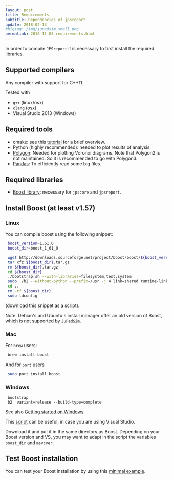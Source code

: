 ```yaml
---
layout: post
title: Requirements
subtitle: Dependencies of jpsreport
update: 2018-02-13
#bigimg: /img/jupedsim_small.png
permalink: 2016-11-03-requirements.html
---
```


In order to compile `JPSreport` it is necessary to first install the required libraries. 

## Supported compilers

Any compiler with support for C++11. 

Tested with   

- `g++` (linux/osx)
- `clang` (osx)
- Visual Studio 2013 (Windows)

## Required tools 

- cmake: see this [tutorial](https://www.johnlamp.net/cmake-tutorial-1-getting-started.html) for a brief overview.  
- Python (highly recommended): needed to plot results of analysis. 
- [Polygon](https://bitbucket.org/jraedler/polygon3/downloads/): Needed for plotting Voronoi diagrams.
  Note that Polygon2 is not maintained. So it is recommended to go with Polygon3.  
- [Pandas](http://pandas.pydata.org/pandas-docs/stable/install.html): To efficiently read some big files.
## Required libraries 

- [Boost library](http://www.boost.org/): necessary for `jpscore` and `jpsreport`.


## Install Boost (at least v1.57)

### Linux 

You can compile boost using the following snippet:

```bash
 boost_version=1.61.0
 boost_dir=boost_1_61_0

 wget http://downloads.sourceforge.net/project/boost/boost/${boost_version}/${boost_dir}.tar.gz
 tar xfz ${boost_dir}.tar.gz
 rm ${boost_dir}.tar.gz
 cd ${boost_dir}
 ./bootstrap.sh --with-libraries=filesystem,test,system
 sudo ./b2 --without-python --prefix=/usr -j 4 link=shared runtime-link=shared install
 cd .. 
 rm -rf ${boost_dir} 
 sudo ldconfig
```

(download this snippet as a [script](https://gitlab.version.fz-juelich.de/jupedsim/jpscore/snippets/7)).


Note: Debian's and Ubuntu's install manager offer an old version of Boost, which is not supported by `JuPedSim`.


### Mac

For `brew` users:

```bash
 brew install boost
```

And for `port` users

```bash
 sudo port install boost 
```

### Windows 

```
 bootstrap
 b2  variant=release --build-type=complete 
```

See also [Getting started on Windows](http://www.boost.org/doc/libs/1_65_1/more/getting_started/windows.html).

This [script](https://gitlab.version.fz-juelich.de/jupedsim/jpscore/snippets/18) can be useful, in case you are using
Visual Studio.

Download it and put it in the same directory as Boost. Depending on your Boost version and VS, 
you may want to adapt in the script the variables `boost_dir` and `msvcver`.

## Test Boost installation 

You can test your Boost installation by using this [minimal example](http://www.jupedsim.org/jpscore/2016-11-04-boost.html).
